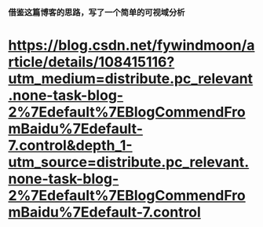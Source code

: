 ### 借鉴这篇博客的思路，写了一个简单的可视域分析
# https://blog.csdn.net/fywindmoon/article/details/108415116?utm_medium=distribute.pc_relevant.none-task-blog-2%7Edefault%7EBlogCommendFromBaidu%7Edefault-7.control&depth_1-utm_source=distribute.pc_relevant.none-task-blog-2%7Edefault%7EBlogCommendFromBaidu%7Edefault-7.control
